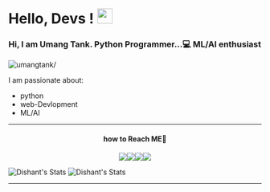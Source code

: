 # Hello, Devs ! <img src="https://raw.githubusercontent.com/MartinHeinz/MartinHeinz/master/wave.gif" width="30px"> <br>
<h3> Hi,  I am Umang Tank. Python Programmer...💻   ML/AI enthusiast</h3>

<p align="left"> <img src=https://komarev.com/ghpvc/?username=umangtank alt=umangtank/> </p>

I am passionate about:
- python
- web-Devlopment
- ML/AI

<hr>

<h4 align="center">how to Reach ME🤔 </h4>
<p align="center"><a href="https://www.twitter.com/UmangTank3"><img src="https://img.icons8.com/nolan/64/twitter-squared.png"/></a><a href="https://www.linkedin.com/in/umangtank"><img src="https://img.icons8.com/nolan/64/linkedin.png"/></a><a href="https://www.github.com/umangtank"><img src="https://img.icons8.com/nolan/64/github.png"/></a><a href="https://www.instagram.com/umang___tank"><img src="https://img.icons8.com/nolan/64/instagram-new.png"/></a>



![Dishant's Stats](https://github-readme-stats.vercel.app/api?username=umangtank&show_icons=true&hide_border=true&theme=buefy)
![Dishant's Stats](https://github-readme-stats.vercel.app/api/top-langs/?username=umangtank&theme=buefy)

<hr>










